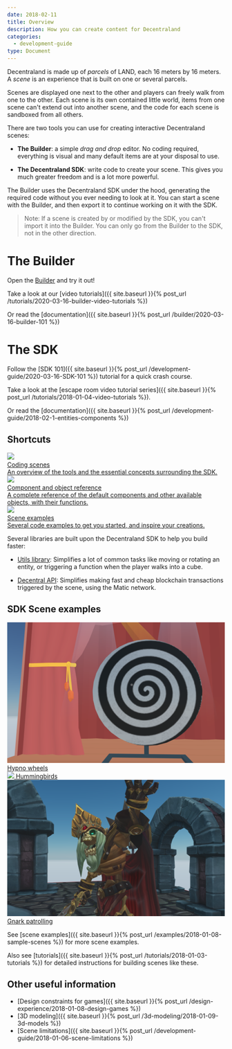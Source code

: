 ```yaml
---
date: 2018-02-11
title: Overview
description: How you can create content for Decentraland
categories:
  - development-guide
type: Document
---
```


Decentraland is made up of _parcels_ of LAND, each 16 meters by 16 meters. A _scene_ is an experience that is built on one or several parcels.

Scenes are displayed one next to the other and players can freely walk from one to the other. Each scene is its own contained little world, items from one scene can't extend out into another scene, and the code for each scene is sandboxed from all others.

There are two tools you can use for creating interactive Decentraland scenes:

- **The Builder**: a simple _drag and drop_ editor. No coding required, everything is visual and many default items are at your disposal to use.

- **The Decentraland SDK**: write code to create your scene. This gives you much greater freedom and is a lot more powerful.

The Builder uses the Decentraland SDK under the hood, generating the required code without you ever needing to look at it. You can start a scene with the Builder, and then export it to continue working on it with the SDK.

> Note: If a scene is created by or modified by the SDK, you can't import it into the Builder. You can only go from the Builder to the SDK, not in the other direction.

# The Builder

Open the [Builder](builder.decentraland.org) and try it out!

Take a look at our [video tutorials]({{ site.baseurl }}{% post_url /tutorials/2020-03-16-builder-video-tutorials %})

Or read the [documentation]({{ site.baseurl }}{% post_url /builder/2020-03-16-builder-101 %})

# The SDK

Follow the [SDK 101]({{ site.baseurl }}{% post_url /development-guide/2020-03-16-SDK-101 %}) tutorial for a quick crash course.

Take a look at the [escape room video tutorial series]({{ site.baseurl }}{% post_url /tutorials/2018-01-04-video-tutorials %}).

Or read the [documentation]({{ site.baseurl }}{% post_url /development-guide/2018-02-1-entities-components %})

## Shortcuts

<div class="shortcuts">
  <a href="{{ site.baseurl }}{% post_url /development-guide/2018-01-02-coding-scenes %}">
    <div>
      <div class="image"><img src="/images/home/1.png"/></div>
      <div class="title">Coding scenes</div>
      <div class="description">An overview of the tools and the essential concepts surrounding the SDK.</div>
    </div>
  </a>
  <a href="https://github.com/decentraland/ecs-reference">
    <div>
      <div class="image"><img src="/images/home/2.png"/></div>
      <div class="title">Component and object reference</div>
      <div class="description">A complete reference of the default components and other available objects, with their functions.</div>
    </div>
  </a>
  <a href="{{ site.baseurl }}{% post_url /examples/2018-01-08-sample-scenes %}">
    <div>
      <div class="image"><img src="/images/home/3.png"/></div>
      <div class="title">Scene examples</div>
      <div class="description">Several code examples to get you started, and inspire your creations.</div>
    </div>
  </a>
</div>

Several libraries are built upon the Decentraland SDK to help you build faster:

- [Utils library](https://www.npmjs.com/package/decentraland-ecs-utils): Simplifies a lot of common tasks like moving or rotating an entity, or triggering a function when the player walks into a cube.

- [Decentral API](https://www.decentral.io/docs/dcl/overview/): Simplifies making fast and cheap blockchain transactions triggered by the scene, using the Matic network.

## SDK Scene examples

<div class="examples">
  <a target="_blank" href="https://github.com/decentraland-scenes/Hypno-wheels">
    <div>
      <img src="/images/home/example-hypno-wheel.png"/>
      <span>Hypno wheels</span>
    </div>
  </a>
  <a target="_blank" href="https://github.com/decentraland-scenes/Hummingbirds">
    <div>
      <img src="/images/home/hummingbirds.png"/>
      <span>Hummingbirds</span>
    </div>
  </a>
  <a target="_blank" href="https://github.com/decentraland-scenes/Gnark-patrol">
    <div>
      <img src="/images/home/example-gnark.png"/>
      <span>Gnark patrolling</span>
    </div>
  </a>
</div>

See [scene examples]({{ site.baseurl }}{% post_url /examples/2018-01-08-sample-scenes %}) for more scene examples.

Also see [tutorials]({{ site.baseurl }}{% post_url /tutorials/2018-01-03-tutorials %}) for detailed instructions for building scenes like these.

## Other useful information

- [Design constraints for games]({{ site.baseurl }}{% post_url /design-experience/2018-01-08-design-games %})
- [3D modeling]({{ site.baseurl }}{% post_url /3d-modeling/2018-01-09-3d-models %})
- [Scene limitations]({{ site.baseurl }}{% post_url /development-guide/2018-01-06-scene-limitations %})
